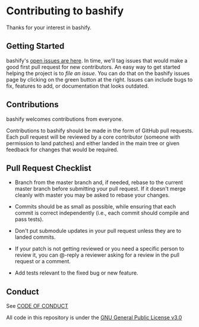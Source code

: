# Contributing to bashify

Thanks for your interest in bashify.

## Getting Started

bashify's [open issues are here](https://github.com/edoardottt/bashify/issues). 
In time, we'll tag issues that would make a good first pull request for new contributors. 
An easy way to get started helping the project is to *file an issue*. 
You can do that on the bashify issues page by clicking on the green button at the right. 
Issues can include bugs to fix, features to add, or documentation that looks outdated. 

## Contributions

bashify welcomes contributions from everyone.

Contributions to bashify should be made in the form of GitHub pull requests. Each pull request will
be reviewed by a core contributor (someone with permission to land patches) and either landed in the
main tree or given feedback for changes that would be required.

## Pull Request Checklist

- Branch from the master branch and, if needed, rebase to the current master
  branch before submitting your pull request. If it doesn't merge cleanly with
  master you may be asked to rebase your changes.

- Commits should be as small as possible, while ensuring that each commit is
  correct independently (i.e., each commit should compile and pass tests). 

- Don't put submodule updates in your pull request unless they are to landed
  commits.

- If your patch is not getting reviewed or you need a specific person to review
  it, you can @-reply a reviewer asking for a review in the pull request or a
  comment.

- Add tests relevant to the fixed bug or new feature.  


## Conduct

See [CODE OF CONDUCT](https://github.com/edoardottt/bashify/blob/master/CODE_OF_CONDUCT.md)

All code in this repository is under the [GNU General Public License v3.0](https://github.com/edoardottt/bashify/blob/master/LICENSE)
